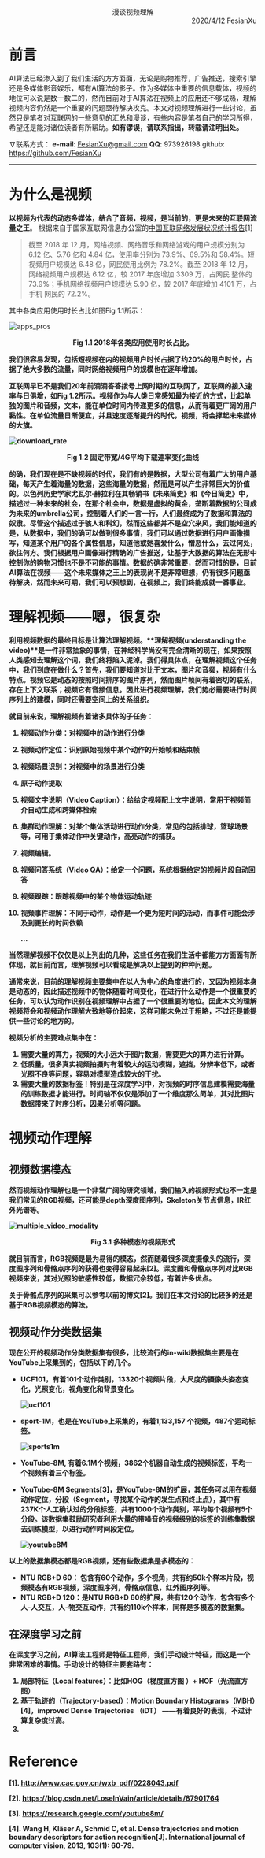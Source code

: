 <div align='center'>
    漫谈视频理解
</div>

<div align='right'>
    2020/4/12 FesianXu
</div>

# 前言

AI算法已经渗入到了我们生活的方方面面，无论是购物推荐，广告推送，搜索引擎还是多媒体影音娱乐，都有AI算法的影子。作为多媒体中重要的信息载体，视频的地位可以说是数一数二的，然而目前对于AI算法在视频上的应用还不够成熟，理解视频内容仍然是一个重要的问题亟待解决攻克。本文对视频理解进行一些讨论，虽然只是笔者对互联网的一些意见的汇总和漫谈，有些内容是笔者自己的学习所得，希望还是能对诸位读者有所帮助。**如有谬误，请联系指出，转载请注明出处。**

$\nabla$联系方式：
**e-mail**: [FesianXu@gmail.com](mailto:FesianXu@gmail.com)
**QQ**: 973926198
github: https://github.com/FesianXu

------



# 为什么是视频

**以视频为代表的动态多媒体，结合了音频，视频，是当前的，更是未来的互联网流量之王**。 根据来自于国家互联网信息办公室的[中国互联网络发展状况统计报告](http://www.cac.gov.cn/wxb_pdf/0228043.pdf)[1]

> 截至 2018 年 12 月，网络视频、网络音乐和网络游戏的用户规模分别为 6.12 亿、5.76 亿和 4.84 亿，使用率分别为 73.9%、69.5%和 58.4%。短视频用户规模达 6.48 亿，网民使用比例为 78.2%。截至 2018 年 12 月，网络视频用户规模达 6.12 亿，较 2017 年底增加 3309 万，占网民 整体的 73.9%；手机网络视频用户规模达 5.90 亿，较 2017 年底增加 4101 万，占手机 网民的 72.2%。

其中各类应用使用时长占比如图Fig 1.1所示：

![apps_pros][apps_pros]

<div align='center'>
    <b>
    Fig 1.1 2018年各类应用使用时长占比。
    <b/>
</div>

我们很容易发现，包括短视频在内的视频用户时长占据了约20%的用户时长，占据了绝大多数的流量，同时网络视频用户的规模也在逐年增加。

互联网早已不是我们20年前滴滴答答拨号上网时期的互联网了，互联网的接入速率与日俱增，如Fig 1.2所示。视频作为与人类日常感知最为接近的方式，比起单独的图片和音频，文本，能在单位时间内传递更多的信息，从而有着更广阔的用户黏性。在单位流量日渐便宜，并且速度逐渐提升的时代，视频，将会撑起未来媒体的大旗。

![download_rate][download_rate]

<div align='center'>
    <b>
        Fig 1.2 固定带宽/4G平均下载速率变化曲线
</div>

的确，我们现在是不缺视频的时代，我们有的是数据，大型公司有着广大的用户基础，每天产生着海量的数据，这些海量的数据，然而是可以产生非常巨大的价值的。以色列历史学家尤瓦尔·赫拉利在其畅销书《未来简史》和《今日简史》中，描述过一种未来的社会，在那个社会中，数据是虚拟的黄金，垄断着数据的公司成为未来的umbrella公司，控制着人们的一言一行，人们最终成为了数据和算法的奴隶。尽管这个描述过于骇人和科幻，然而这些都并不是空穴来风，我们能知道的是，从数据中，我们的确可以做到很多事情，我们可以通过数据进行用户画像描写，知道某个用户的各个属性信息，知道他或她喜爱什么，憎恶什么，去过何处，欲往何方。我们根据用户画像进行精确的广告推送，让基于大数据的算法在无形中控制你的购物习惯也不是不可能的事情。数据的确非常重要，然而可惜的是，目前AI算法在视频——这个未来媒体之王上的表现尚不是非常理想，仍有很多问题亟待解决，然而未来可期，我们可以预想到，在视频上，我们终能成就一番事业。



# 理解视频——嗯，很复杂

利用视频数据的最终目标是让算法理解视频。**理解视频(understanding the video)**是一件非常抽象的事情，在神经科学尚没有完全清晰的现在，如果按照人类感知去理解这个词，我们终将陷入泥淖。我们得具体点，在理解视频这个任务中，我们到底在做什么？首先，我们要知道对比于文本，图片和音频，视频有什么特点。视频它是动态的按照时间排序的图片序列，然而图片帧间有着密切的联系，存在上下文联系；视频它有音频信息。因此进行视频理解，我们势必需要进行时间序列上的建模，同时还需要空间上的关系组织。

就目前来说，理解视频有着诸多具体的子任务：

1. 视频动作分类：对视频中的动作进行分类

2. 视频动作定位：识别原始视频中某个动作的开始帧和结束帧

3. 视频场景识别：对视频中的场景进行分类

4. 原子动作提取

5. 视频文字说明（Video Caption）：给给定视频配上文字说明，常用于视频简介自动生成和跨媒体检索

6. 集群动作理解：对某个集体活动进行动作分类，常见的包括排球，篮球场景等，可用于集体动作中关键动作，高亮动作的捕获。

7. 视频编辑。

8. 视频问答系统（Video QA）：给定一个问题，系统根据给定的视频片段自动回答

9. 视频跟踪：跟踪视频中的某个物体运动轨迹

10. 视频事件理解：不同于动作，动作是一个更为短时间的活动，而事件可能会涉及到更长的时间依赖

    ...

当然理解视频不仅仅是以上列出的几种，这些任务在我们生活中都能方方面面有所体现，就目前而言，理解视频可以看成是解决以上提到的种种问题。

通常来说，目前的理解视频主要集中在以人为中心的角度进行的，又因为视频本身是动态的，因此描述视频中的物体随着时间变化，在进行什么动作是一个很重要的任务，可以认为动作识别在视频理解中占据了一个很重要的地位。因此本文的理解视频将会和视频动作理解大致地等价起来，这样可能未免过于粗略，不过还是能提供一些讨论的地方的。

视频分析的主要难点集中在：

1. 需要大量的算力，视频的大小远大于图片数据，需要更大的算力进行计算。
2. 低质量，很多真实视频拍摄时有着较大的运动模糊，遮挡，分辨率低下，或者光照不良等问题，容易对模型造成较大的干扰。
3. 需要大量的数据标签！特别是在深度学习中，对视频的时序信息建模需要海量的训练数据才能进行。时间轴不仅仅是添加了一个维度那么简单，其对比图片数据带来了时序分析，因果分析等问题。



# 视频动作理解

## 视频数据模态

然而视频动作理解也是一个非常广阔的研究领域，我们输入的视频形式也不一定是我们常见的RGB视频，还可能是depth深度图序列，Skeleton关节点信息，IR红外光谱等。

![multiple_video_modality][multiple_video_modality]

<div align='center'>
    <b>
        Fig 3.1 多种模态的视频形式
</div>

就目前而言，RGB视频是最为易得的模态，然而随着很多深度摄像头的流行，深度图序列和骨骼点序列的获得也变得容易起来[2]。深度图和骨骼点序列对比RGB视频来说，其对光照的敏感性较低，数据冗余较低，有着许多优点。

关于骨骼点序列的采集可以参考以前的博文[2]。我们在本文讨论的比较多的还是基于RGB视频模态的算法。

## 视频动作分类数据集

现在公开的视频动作分类数据集有很多，比较流行的in-wild数据集主要是在YouTube上采集到的，包括以下的几个。

- UCF101，有着101个动作类别，13320个视频片段，大尺度的摄像头姿态变化，光照变化，视角变化和背景变化。

  ![ucf101][ucf101]

- sport-1M，也是在YouTube上采集的，有着1,133,157 个视频，487个运动标签。

  ![sports1m][sports1m]

- YouTube-8M, 有着6.1M个视频，3862个机器自动生成的视频标签，平均一个视频有着三个标签。

- YouTube-8M Segments[3]，是YouTube-8M的扩展，其任务可以用在视频动作定位，分段（Segment，寻找某个动作的发生点和终止点），其中有237K个人工确认过的分段标签，共有1000个动作类别，平均每个视频有5个分段。该数据集鼓励研究者利用大量的带噪音的视频级别的标签的训练集数据去训练模型，以进行动作时间段定位。

  ![youtube8M][youtube8M]

以上的数据集模态都是RGB视频，还有些数据集是多模态的：

- NTU RGB+D 60： 包含有60个动作，多个视角，共有约50k个样本片段，视频模态有RGB视频，深度图序列，骨骼点信息，红外图序列等。
- NTU RGB+D 120：是NTU RGB+D 60的扩展，共有120个动作，包含有多个人-人交互，人-物交互动作，共有约110k个样本，同样是多模态的数据集。

## 在深度学习之前

在深度学习之前，AI算法工程师是特征工程师，我们手动设计特征，而这是一个非常困难的事情。手动设计的特征主要套路有：

1. 局部特征（Local features）：比如HOG（梯度直方图 ）+ HOF（光流直方图）
2. 基于轨迹的（Trajectory-based）：Motion Boundary Histograms（MBH）[4]，improved Dense Trajectories （iDT） ——有着良好的表现，不过计算复杂度过高。
3. 





# Reference

[1]. http://www.cac.gov.cn/wxb_pdf/0228043.pdf

[2]. https://blog.csdn.net/LoseInVain/article/details/87901764

[3]. https://research.google.com/youtube8m/

[4]. Wang H, Kläser A, Schmid C, et al. Dense trajectories and motion boundary descriptors for action recognition[J]. International journal of computer vision, 2013, 103(1): 60-79.



[apps_pros]: ./imgs/apps_pros.jpg
[download_rate]: ./imgs/download_rate.jpg
[multiple_video_modality]: ./imgs/multiple_video_modality.jpg
[ucf101]: ./imgs/ucf101.jpg

[sports1m]: ./imgs/sports1m.jpg

[youtube8M]: ./imgs/youtube8M.jpg